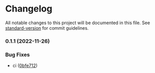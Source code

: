 # Changelog

All notable changes to this project will be documented in this file. See [standard-version](https://github.com/conventional-changelog/standard-version) for commit guidelines.

### 0.1.1 (2022-11-26)


### Bug Fixes

* ci ([0bfe712](https://github.com/cakekindel/naan/commit/0bfe712be9f303996e214c44e0b1bbc5190951d3))
